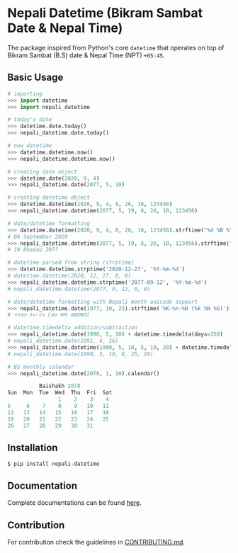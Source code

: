 # Nepali Datetime (Bikram Sambat Date & Nepal Time)

The package inspired from Python's core `datetime` that
operates on top of Bikram Sambat (B.S) date & Nepal Time (NPT) `+05:45`.

## Basic Usage

```python
# importing
>>> import datetime
>>> import nepali_datetime

# today's date
>>> datetime.date.today()
>>> nepali_datetime.date.today()

# now datetime
>>> datetime.datetime.now()
>>> nepali_datetime.datetime.now()

# creating date object
>>> datetime.date(2020, 9, 4)
>>> nepali_datetime.date(2077, 5, 19)

# creating datetime object
>>> datetime.datetime(2020, 9, 4, 8, 26, 10, 123456)
>>> nepali_datetime.datetime(2077, 5, 19, 8, 26, 10, 123456)

# date/datetime formatting
>>> datetime.datetime(2020, 9, 4, 8, 26, 10, 123456).strftime("%d %B %Y")
# 04 September 2020
>>> nepali_datetime.datetime(2077, 5, 19, 8, 26, 10, 123456).strftime("%d %B %Y")
# 19 Bhadau 2077

# datetime parsed from string (strptime)
>>> datetime.datetime.strptime('2020-12-27', '%Y-%m-%d')
# datetime.datetime(2020, 12, 27, 0, 0)
>>> nepali_datetime.datetime.strptime('2077-09-12', '%Y-%m-%d')
# nepali_datetime.datetime(2077, 9, 12, 0, 0)

# date/datetime formatting with Nepali month unicode support
>>> nepali_datetime.date(1977, 10, 25).strftime('%K-%n-%D (%k %N %G)')
# १९७७-१०-२५ (७७ माघ आइतबार)

# datetime.timedelta addition/subtraction
>>> nepali_datetime.date(1990, 5, 10) + datetime.timedelta(days=350)
# nepali_datetime.date(1991, 4, 26)
>>> nepali_datetime.datetime(1990, 5, 10, 5, 10, 20) + datetime.timedelta(hours=3, minutes=15)
# nepali_datetime.date(1990, 5, 10, 8, 25, 20)

# BS monthly calendar
>>> nepali_datetime.date(2078, 1, 10).calendar()

          Baishakh 2078
Sun  Mon  Tue  Wed  Thu  Fri  Sat
                1    2    3    4
5     6    7    8    9   10   11
12   13   14   15   16   17   18
19   20   21   22   23   24   25
26   27   28   29   30   31
```

## Installation

```shell
$ pip install nepali-datetime
```

## Documentation

Complete documentations can be found [here](https://dxillar.github.io/nepali-datetime/).

## Contribution

For contribution check the guidelines in [CONTRIBUTING.md](https://github.com/dxillar/nepali-datetime/blob/master/CONTRIBUTING.md).
